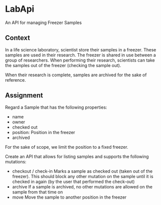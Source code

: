 # LabApi
An API for managing Freezer Samples

## Context

In a life science laboratory, scientist store their samples in a freezer. These samples are used
in their research. The freezer is shared in use between a group of researchers. When performing
their research, scientists can take the samples out of the freezer (checking the sample out).

When their research is complete, samples are archived for the sake of reference.

## Assignment

Regard a Sample that has the following properties:

- name
- owner
- checked out
- position: Position in the freezer
- archived

For the sake of scope, we limit the position to a fixed freezer.

Create an API that allows for listing samples and supports the following mutations:

- checkout / check-in
Marks a sample as checked out (taken out of the freezer). This should block any other mutation on the sample
until it is checked in again (by the user that performed the check-out)
- archive
If a sample is archived, no other mutations are allowed on the sample from that time on
- move
Move the sample to another position in the freezer